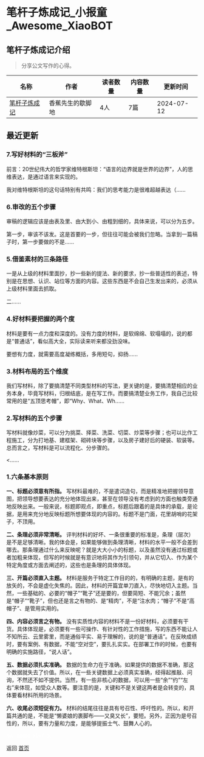 # 笔杆子炼成记_小报童_Awesome_XiaoBOT

## 笔杆子炼成记介绍
> 分享公文写作的心得。  
  


|名称|作者|读者数量|内容数量|更新时间|
|---|---|---|---|---|
|[笔杆子炼成记](https://xiaobot.net/p/xzjqy?refer=0b133df9-27dc-423b-8101-639049001c13)|香蕉先生的歇脚地|4人|7篇|2024-07-12|

## 最近更新
### 7.写好材料的“三板斧”

前言：20世纪伟大的哲学家维特根斯坦：“语言的边界就是世界的边界”，人的思维表达，是通过语言来实现的。

我对维特根斯坦的这句话特别有共鸣：我们的思考能力是很难超越表达（......

### 6.审改的五个步骤

审稿的逻辑应该是由表及里、由大到小、由粗到细的，具体来说，可以分为五步。

第一步，审该不该发。这是首要的一步，但往往可能会被我们忽略。当拿到一篇稿子时，第一步要做的不是......

### 5.借鉴素材的三条路径

一是从上级的材料里面抄，抄一些新的提法、新的要求，抄一些普适性的表述，特别是在思想、认识、站位等方面的内容。这些东西是不会自己生发出来的，必须从上级材料里面去抓取。

二......

### 4.好材料要把握的两个度

材料是要有一点力度和深度的。没有力度的材料，是软绵绵、软塌塌的，说的都是“普通话”，看似高大全，实际读来听来都没劲没味。

要想有力度，就需要高度凝练概括，多用短句，抑扬......

### 3.材料布局的五个维度

我们写材料，除了要搞清楚不同类型材料的写法，更关键的是，要搞清楚相应的业务本身，毕竟写材料，归根结底，是在写工作。而要搞清楚业务工作，我自己比较常用的是“五顶思考帽”，即“Why、What、Wh......

### 2.写材料的五个步骤

写材料就像炒菜，可以分为挑菜、择菜、洗菜、切菜、炒菜等步骤；也可以比作工程施工，分为打地基、建框架、砌砖块等步骤，以及房子建好后的硬装、软装等。总而言之，写材料是可以流程化、分步骤的。

<......

### 1.六条基本原则

**一、标题必须意有所指。**
写材料最难的，不是遣词造句，而是精准地把握领导意图，把领导想要表达的充分地体现出来，甚至在领导没有考虑到的方面也触类旁通地反映出来。一般来说，标题即观点，即重点，标题后跟着的是具体的承载，是论据，是用来充分地反映标题所想要体现的内容的。标题不是门面，花里胡哨的花架子，不顶用。

**二、条理必须非常清晰。**
评判材料的好坏、一条很重要的标准是，条理（层次）是不是足够清晰。我的体会是，如果能够做到条理清晰，材料的水平一般不会差到哪去。那条理通过什么来反映呢？就是大大小小的标题，以及虽然没有通过标题或者加粗来体现，但写的时候就是有意识地将其作为引领句，并从它切入、作为某个特定角度或方面去阐述的，这些也是条理的具体体现。

**三、开篇必须直入主题。**
材料是服务于特定工作目的的，有明确的主题，是有的放矢的，不会是虚化失焦的。因此，材料的开篇宜单刀直入，尽快地切入主题。当然，一些基础的、必要的“帽子”“靴子”还是要的，但要简短、不能冗余；虽然是“帽子”“靴子”，但也还是言之有物的、是“精肉”，不是“注水肉；“帽子”不是“高帽子”、是管用实用的。

**四、内容必须言之有物。**
没有实质性内容的材料不是一份好材料，必须要有干货。具体体现是，必须要有一些可操作、有针对性的工作措施，写的东西不能让人不知所云、云里雾里，而是通俗平实、易于理解的，说的是“普通话”。在反映成绩时，要有案例、有数据，不能“空对空”，要扎扎实实。在部署工作的时候，也要有明确的实施路径，“说人话”。

**五、数据必须扎实准确。**
数据的生命力在于准确。如果提供的数据不准确，那这个数据就失去了价值。所以，在一些关键数据上必须真实准确，经得起推敲、问询，不然还不如不提供。当然，有一些非核心的数据，可以用一些“余”“约”“左右”来体现，如受众人数等。要注意的是，关键和不是关键这两者是会转变的，具体要看材料所用的场景。

**六、收尾必须短促有力。**
材料的结尾往往是具有号召性、呼吁性的。所以，和开篇共通的是，不能是“懒婆娘的裹脚布——又臭又长”，要短。另外，正因为是号召性的，所以，要有力量和力度，是能够提振士气、鼓舞人心的。


<a href="https://github.com/Reno9527/awesome-xiaobot" style="color: white; text-decoration: none;">awesome-xiaobot</a>

返回 [首页](../README.md)
